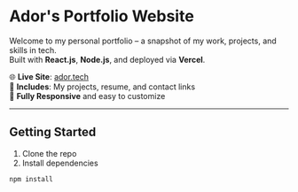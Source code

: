 # Ador's Portfolio Website

Welcome to my personal portfolio – a snapshot of my work, projects, and skills in tech.  
Built with **React.js**, **Node.js**, and deployed via **Vercel**.

🌐 **Live Site**: [ador.tech](https://master.d357mzhz6slr9v.amplifyapp.com/)  
📄 **Includes**: My projects, resume, and contact links  
🎨 **Fully Responsive** and easy to customize

---

## Getting Started

1. Clone the repo
2. Install dependencies

```bash
npm install

```
